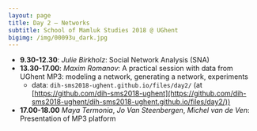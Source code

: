 ```yaml
---
layout: page
title: Day 2 — Networks 
subtitle: School of Mamluk Studies 2018 @ UGhent
bigimg: /img/00093u_dark.jpg
---
```


* **9.30-12.30**: *Julie Birkholz*: Social Network Analysis (SNA)
* **13.30-17.00**: *Maxim Romanov*: A practical session with data from UGhent MP3: modeling a network, generating a network, experiments
	* data: `dih-sms2018-ughent.github.io/files/day2/` (at [https://github.com/dih-sms2018-ughent](https://github.com/dih-sms2018-ughent/dih-sms2018-ughent.github.io/files/day2/))
* **17.00-18.00** *Maya Termonia*, *Jo Van Steenbergen*, *Michel van de Ven*: Presentation of MP3 platform